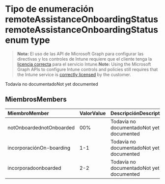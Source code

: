 # <a name="remoteassistanceonboardingstatus-enum-type"></a><span data-ttu-id="c50e8-101">Tipo de enumeración remoteAssistanceOnboardingStatus</span><span class="sxs-lookup"><span data-stu-id="c50e8-101">remoteAssistanceOnboardingStatus enum type</span></span>

> <span data-ttu-id="c50e8-102">**Nota:** El uso de las API de Microsoft Graph para configurar las directivas y los controles de Intune requiere que el cliente tenga la [licencia correcta](https://go.microsoft.com/fwlink/?linkid=839381) para el servicio Intune.</span><span class="sxs-lookup"><span data-stu-id="c50e8-102">**Note:** Using the Microsoft Graph APIs to configure Intune controls and policies still requires that the Intune service is [correctly licensed](https://go.microsoft.com/fwlink/?linkid=839381) by the customer.</span></span>

<span data-ttu-id="c50e8-103">Todavía no documentado</span><span class="sxs-lookup"><span data-stu-id="c50e8-103">Not yet documented</span></span>
## <a name="members"></a><span data-ttu-id="c50e8-104">Miembros</span><span class="sxs-lookup"><span data-stu-id="c50e8-104">Members</span></span>
|<span data-ttu-id="c50e8-105">Miembro</span><span class="sxs-lookup"><span data-stu-id="c50e8-105">Member</span></span>|<span data-ttu-id="c50e8-106">Valor</span><span class="sxs-lookup"><span data-stu-id="c50e8-106">Value</span></span>|<span data-ttu-id="c50e8-107">Descripción</span><span class="sxs-lookup"><span data-stu-id="c50e8-107">Description</span></span>|
|:---|:---|:---|
|<span data-ttu-id="c50e8-108">notOnboarded</span><span class="sxs-lookup"><span data-stu-id="c50e8-108">notOnboarded</span></span>|<span data-ttu-id="c50e8-109">0</span><span class="sxs-lookup"><span data-stu-id="c50e8-109">0%</span></span>|<span data-ttu-id="c50e8-110">Todavía no documentado</span><span class="sxs-lookup"><span data-stu-id="c50e8-110">Not yet documented</span></span>|
|<span data-ttu-id="c50e8-111">incorporación</span><span class="sxs-lookup"><span data-stu-id="c50e8-111">On-boarding</span></span>|<span data-ttu-id="c50e8-112">1</span><span class="sxs-lookup"><span data-stu-id="c50e8-112">-1</span></span>|<span data-ttu-id="c50e8-113">Todavía no documentado</span><span class="sxs-lookup"><span data-stu-id="c50e8-113">Not yet documented</span></span>|
|<span data-ttu-id="c50e8-114">incorporado</span><span class="sxs-lookup"><span data-stu-id="c50e8-114">onboarded</span></span>|<span data-ttu-id="c50e8-115">2</span><span class="sxs-lookup"><span data-stu-id="c50e8-115">-2</span></span>|<span data-ttu-id="c50e8-116">Todavía no documentado</span><span class="sxs-lookup"><span data-stu-id="c50e8-116">Not yet documented</span></span>|








